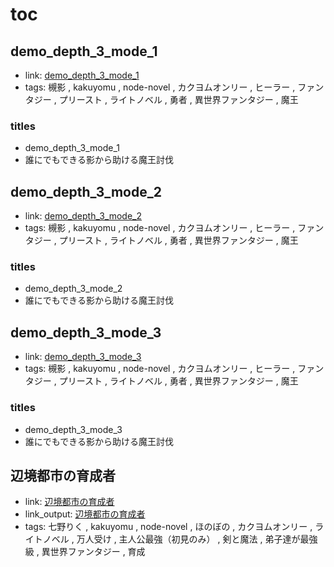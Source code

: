 # toc

## demo_depth_3_mode_1

- link: [demo_depth_3_mode_1](demo_depth_3_mode_1/)
- tags: 槻影 , kakuyomu , node-novel , カクヨムオンリー , ヒーラー , ファンタジー , プリースト , ライトノベル , 勇者 , 異世界ファンタジー , 魔王

### titles

- demo_depth_3_mode_1
- 誰にでもできる影から助ける魔王討伐

## demo_depth_3_mode_2

- link: [demo_depth_3_mode_2](demo_depth_3_mode_2/)
- tags: 槻影 , kakuyomu , node-novel , カクヨムオンリー , ヒーラー , ファンタジー , プリースト , ライトノベル , 勇者 , 異世界ファンタジー , 魔王

### titles

- demo_depth_3_mode_2
- 誰にでもできる影から助ける魔王討伐

## demo_depth_3_mode_3

- link: [demo_depth_3_mode_3](demo_depth_3_mode_3/)
- tags: 槻影 , kakuyomu , node-novel , カクヨムオンリー , ヒーラー , ファンタジー , プリースト , ライトノベル , 勇者 , 異世界ファンタジー , 魔王

### titles

- demo_depth_3_mode_3
- 誰にでもできる影から助ける魔王討伐

## 辺境都市の育成者

- link: [辺境都市の育成者](%E8%BE%BA%E5%A2%83%E9%83%BD%E5%B8%82%E3%81%AE%E8%82%B2%E6%88%90%E8%80%85/)
- link_output: [辺境都市の育成者](../kakuyomu_out/%E8%BE%BA%E5%A2%83%E9%83%BD%E5%B8%82%E3%81%AE%E8%82%B2%E6%88%90%E8%80%85/)
- tags: 七野りく , kakuyomu , node-novel , ほのぼの , カクヨムオンリー , ライトノベル , 万人受け , 主人公最強（初見のみ） , 剣と魔法 , 弟子達が最強級 , 異世界ファンタジー , 育成
